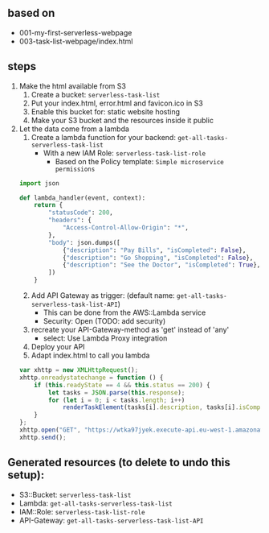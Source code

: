 ## based on
* 001-my-first-serverless-webpage
* 003-task-list-webpage/index.html

## steps
1) Make the html available from S3
    1) Create a bucket: `serverless-task-list`
    2) Put your index.html, error.html and favicon.ico in S3
    3) Enable this bucket for: static website hosting
    4) Make your S3 bucket and the resources inside it public
2) Let the data come from a lambda
    1) Create a lambda function for your backend: `get-all-tasks-serverless-task-list`
        * With a new IAM Role: `serverless-task-list-role`
            * Based on the Policy template: `Simple microservice permissions`
    ```python
    import json
    
    def lambda_handler(event, context):
        return {
            "statusCode": 200,
            "headers": {
                "Access-Control-Allow-Origin": "*",
            },
            "body": json.dumps([
                {"description": "Pay Bills", "isCompleted": False},
                {"description": "Go Shopping", "isCompleted": False},
                {"description": "See the Doctor", "isCompleted": True},
            ])
        }
    ```  
    2) Add API Gateway as trigger: (default name: `get-all-tasks-serverless-task-list-API`)
        * This can be done from the AWS::Lambda service
        * Security: Open (TODO: add security)
    3) recreate your API-Gateway-method as 'get' instead of 'any'
        * select: Use Lambda Proxy integration
    3) Deploy your API
    4) Adapt index.html to call you lambda
    ```javascript
    var xhttp = new XMLHttpRequest();
    xhttp.onreadystatechange = function () {
        if (this.readyState == 4 && this.status == 200) {
            let tasks = JSON.parse(this.response);
            for (let i = 0; i < tasks.length; i++)
                renderTaskElement(tasks[i].description, tasks[i].isCompleted)
        }
    };
    xhttp.open("GET", "https://wtka97jyek.execute-api.eu-west-1.amazonaws.com/default/get-all-tasks-serverless-task-list", true);
    xhttp.send();
    ```

## Generated resources (to delete to undo this setup):
* S3::Bucket: `serverless-task-list`
* Lambda: `get-all-tasks-serverless-task-list`
* IAM::Role: `serverless-task-list-role`
* API-Gateway: `get-all-tasks-serverless-task-list-API`